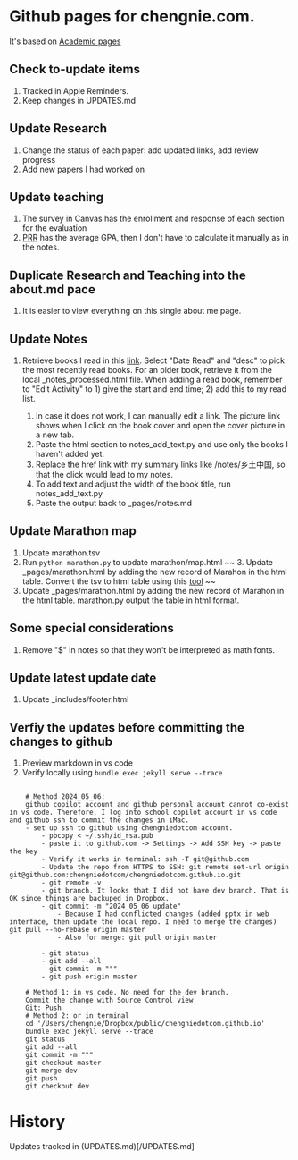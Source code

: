 # Github pages for chengnie.com. 

It's based on [Academic pages](https://github.com/academicpages/academicpages.github.io)

## Check to-update items

1. Tracked in Apple Reminders. 
2. Keep changes in UPDATES.md

## Update Research

1. Change the status of each paper: add updated links, add review progress
2. Add new papers I had worked on

## Update teaching

1. The survey in Canvas has the enrollment and response of each section for the evaluation
2. [PRR](https://ivy-prr.bus.iastate.edu/update/login?return=true&) has the average GPA, then I don't have to calculate it manually as in the notes. 

## Duplicate Research and Teaching into the about.md pace

1. It is easier to view everything on this single about me page. 


## Update Notes

1. Retrieve books I read in this [link](https://www.goodreads.com/user/edit?format=html&tab=widgets#_=_). Select "Date Read" and "desc" to pick the most recently read books. For an older book, retrieve it from the local _notes_processed.html file. When adding a read book, remember to "Edit Activity" to 1) give the start and end time; 2) add this to my read list. 
    
    1. In case it does not work, I can manually edit a link. The picture link shows when I click on the book cover and open the cover picture in a new tab. 
    2. Paste the html section to notes_add_text.py and use only the books I haven't added yet. 
    3. Replace the href link with my summary links like /notes/乡土中国, so that the click would lead to my notes. 
    4. To add text and adjust the width of the book title, run notes_add_text.py
    5. Paste the output back to _pages/notes.md


## Update Marathon map

1. Update marathon.tsv 
2. Run ``python marathon.py`` to update marathon/map.html
~~ 3. Update _pages/marathon.html by adding the new record of Marahon in the html table. Convert the tsv to html table using this [tool](https://wtools.io/convert-tsv-to-html-table) ~~
3. Update _pages/marathon.html by adding the new record of Marahon in the html table. marathon.py output the table in html format. 


## Some special considerations


1. Remove "$" in notes so that they won't be interpreted as math fonts. 




## Update latest update date

1. Update _includes/footer.html


## Verfiy the updates before committing the changes to github

1. Preview markdown in vs code
2. Verify locally using ``bundle exec jekyll serve --trace``

```

    # Method 2024_05_06:
    github copilot account and github personal account cannot co-exist in vs code. Therefore, I log into school copilot account in vs code and github ssh to commit the changes in iMac. 
    - set up ssh to github using chengniedotcom account. 
        - pbcopy < ~/.ssh/id_rsa.pub
        - paste it to github.com -> Settings -> Add SSH key -> paste the key
        - Verify it works in terminal: ssh -T git@github.com
        - Update the repo from HTTPS to SSH: git remote set-url origin git@github.com:chengniedotcom/chengniedotcom.github.io.git
        - git remote -v
        - git branch. It looks that I did not have dev branch. That is OK since things are backuped in Dropbox. 
        - git commit -m "2024_05_06 update"
            - Because I had conflicted changes (added pptx in web interface, then update the local repo. I need to merge the changes) git pull --no-rebase origin master
            - Also for merge: git pull origin master

        - git status
        - git add --all
        - git commit -m """
        - git push origin master

    # Method 1: in vs code. No need for the dev branch. 
    Commit the change with Source Control view
    Git: Push
    # Method 2: or in terminal
    cd '/Users/chengnie/Dropbox/public/chengniedotcom.github.io'
    bundle exec jekyll serve --trace
    git status
    git add --all
    git commit -m """
    git checkout master
    git merge dev
    git push
    git checkout dev

```

# History

Updates tracked in (UPDATES.md)[/UPDATES.md]

